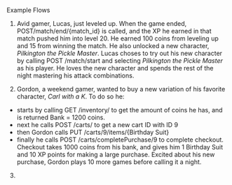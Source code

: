 Example Flows

1) Avid gamer, Lucas, just leveled up. When the game ended, POST/match/end/{match_id} is called, and the XP he earned in that match pushed him into level 20. He earned 100 coins from leveling up and 15 from winning the match. He also unlocked a new character, _Pilkington the Pickle Master_. Lucas choses to try out his new character by calling POST /match/start and selecting _Pilkington the Pickle Master_ as his player. He loves the new character and spends the rest of the night mastering his attack combinations.

2) Gordon, a weekend gamer, wanted to buy a new variation of his favorite character, _Carl with a K_. To do so he:
- starts by calling GET /inventory/ to get the amount of coins he has, and is returned Bank = 1200 coins.
- next he calls POST /carts/ to get a new cart ID with ID 9
- then Gordon calls PUT /carts/9/items/{Birthday Suit}
- finally he calls POST /carts/completePurchase/9 to complete checkout. Checkout takes 1000 coins from his bank, and gives him 1 Birthday Suit and 10 XP points for making a large purchase.
  Excited about his new purchase, Gordon plays 10 more games before calling it a night.

3)



